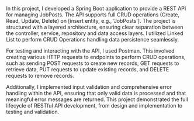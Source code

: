 In this project, I developed a Spring Boot application to provide a REST API for managing JobPosts. 
The API supports full CRUD operations (Create, Read, Update, Delete) on [insert entity, e.g., 'JobPosts'].
The project is structured with a layered architecture, ensuring clear separation between the controller, service, repository and data access layers. 
I utilized Linked List to perform CRUD Operations handling data persistence seamlessly.

For testing and interacting with the API, I used Postman. This involved creating various HTTP requests to endpoints to perform CRUD operations, 
such as sending POST requests to create new records, GET requests to retrieve data, PUT requests to update existing records, and DELETE requests to remove records.

Additionally, I implemented input validation and comprehensive error handling within the API, ensuring that only valid data is processed and that meaningful error messages are returned. 
This project demonstrated the full lifecycle of RESTful API development, from design and implementation to testing and validation.
